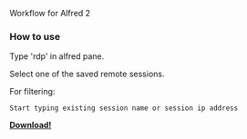 Workflow for Alfred 2

###  How to use ####

 Type 'rdp' in alfred pane.

 Select one of the saved remote sessions.

 For filtering:

 	Start typing existing session name or session ip address

 	

**[Download!](https://github.com/trostnikov/RDP_CoRD/raw/master/RDP%20CoRd.alfredworkflow)**
